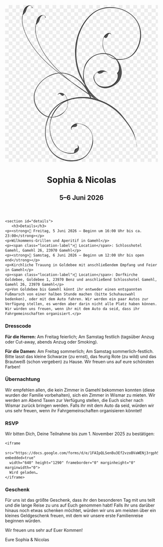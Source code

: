 <html lang="en">
<head>
  <meta charset="UTF-8" />
  <meta name="viewport" content="width=device-width, initial-scale=1.0" />
  <title>Sophia & Nicolas Hochzeit</title>
  <link rel="stylesheet" href="style.css" />
  <link href="https://fonts.googleapis.com/css2?family=Merriweather&family=Playfair+Display:wght@700&display=swap" rel="stylesheet">
</head>
<body>
<img src="assets/images/image.png" alt="Floral Drawing" class="side-drawing" />
  <header>
    <h1>Sophia & Nicolas</h1>
    <h2>5–6 Juni 2026</h2>
  </header>

    <section id="details">
       <h3>Details</h3>
    <p><strong>📅 Freitag, 5 Juni 2026 – Beginn um 16:00 Uhr bis ca. 23:00</strong></p>
    <p>Wilkommens-Grillen und Aperitif in Gamehl</p>
    <p><span class="location-label">📍 Location</span>: Schlosshotel Gamehl, Gamehl 26, 23970 Gamehl</p>
    <p><strong>📅 Samstag, 6 Juni 2026 – Beginn um 12:00 Uhr bis open end</strong></p>
    <p>Kirchliche Trauung in Goldebee mit anschließendem Empfang und Feier in Gamehl</p>
    <p><span class="location-label">📍 Location</span>: Dorfkirche Goldebee, Goldebee 1, 23970 Benz und anschließend Schlosshotel Gamehl, Gamehl 26, 23970 Gamehl</p>
    <p>Von Goldebee bis Gamehl könnt ihr entweder einen entspannten Fußmarsch von einer halben Stunde machen (bitte Schuhauswahl bedenken), oder mit dem Auto fahren. Wir werden ein paar Autos zur Verfügung stellen, es werden aber darin nicht alle Platz haben können. Wir würden uns freuen, wenn ihr mit dem Auto da seid, dass ihr Fahrgemeinschaften organisiert.</p>
  </section>
  
   <section id="Dresscode">
  <h3>Dresscode</h3>
  <p><strong>Für die Herren:</strong> Am Freitag feierlich; Am Samstag festlich (tagsüber Anzug oder Cut-away, abends Anzug oder Smoking).</p>
  <p><strong>Für die Damen:</strong> Am Freitag sommerlich; Am Samstag sommerlich-festlich. Bitte lasst das kleine Schwarze (zu ernst), das feurig Rote (zu wild) und das Brautweiß (schon vergeben) zu Hause. Wir freuen uns auf eure schönsten Farben!</p>
</section>

 <section id="Übernachtung">
  <h3>Übernachtung</h3>
  <p>Wir empfehlen allen, die kein Zimmer in Gamehl bekommen konnten (diese wurden der Familie vorbehalten), sich ein Zimmer in Wismar zu mieten. Wir werden am Abend Taxen zur Verfügung stellen, die Euch sicher nach Wismar zurück bringen werden. Falls ihr mit dem Auto da seid, würden wir uns sehr freuen, wenn ihr Fahrgemeinschaften organisieren könntet!</p>
</section>

  <section id="rsvp">
    <h3>RSVP</h3>
    <p>Wir bitten Dich, Deine Teilnahme bis zum 1. November 2025 zu bestätigen:</p>

    <iframe 
      src="https://docs.google.com/forms/d/e/1FAIpQLSenBu3Ef2vzoBVaWENj3rgph5LsBBgLZ7NyGDs5ZcTqf1ZkhQ/viewform?embedded=true" 
      width="640" height="1290" frameborder="0" marginheight="0" marginwidth="0">
      Wird geladen…
    </iframe> 
  </section>

 <section id="Geschenk">
  <h3>Geschenk</h3>
  <p>Für uns ist das größte Geschenk, dass ihr den besonderen Tag mit uns teilt und die lange Reise zu uns auf Euch genommen habt! Falls ihr uns darüber hinaus noch etwas schenken möchtet, würden wir uns am meisten über ein kleines Geldgeschenk freuen, mit dem wir unsere erste Familienreise beginnen würden.</p>
</section>

<footer>
  <p>Wir freuen uns sehr auf Euer Kommen!</p>
  <p>Eure Sophia & Nicolas</p>
</footer>

</body>
</html>

